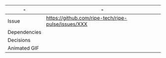 | - | - |
| --- | --- |
| Issue | https://github.com/ripe-tech/ripe-pulse/issues/XXX |
| Dependencies | |
| Decisions | |
| Animated GIF | |
